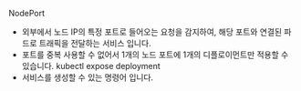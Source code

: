 NodePort
- 외부에서 노드 IP의 특정 포트로 들어오는 요청을 감지하여, 해당 포트와 연결된 파드로 트래픽을 전달하는 서비스 입니다.
- 포트를 중복 사용할 수 없어서 1개의 노드 포트에 1개의 디플로이먼트만 적용할 수 있습니다.
kubectl expose deployment
- 서비스를 생성할 수 있는 명령어 입니다.